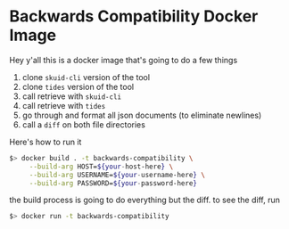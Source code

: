 # Backwards Compatibility Docker Image

Hey y'all this is a docker image that's going to do a few things
1. clone `skuid-cli` version of the tool
1. clone `tides` version of the tool
1. call retrieve with `skuid-cli`
1. call retrieve with `tides`
1. go through and format all json documents (to eliminate newlines)
1. call a `diff` on both file directories

Here's how to run it
```bash
$> docker build . -t backwards-compatibility \
	 --build-arg HOST=${your-host-here} \
	 --build-arg USERNAME=${your-username-here} \
	 --build-arg PASSWORD=${your-password-here}
```

the build process is going to do everything but the diff. to see the diff, run
```bash
$> docker run -t backwards-compatibility
```